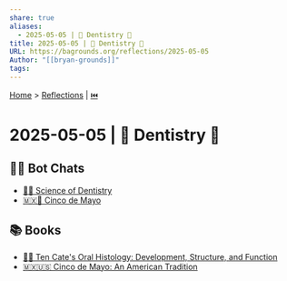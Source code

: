```yaml
---
share: true
aliases:
  - 2025-05-05 | 🦷 Dentistry 🔬
title: 2025-05-05 | 🦷 Dentistry 🔬
URL: https://bagrounds.org/reflections/2025-05-05
Author: "[[bryan-grounds]]"
tags: 
---
```

[Home](../index.md) > [Reflections](./index.md) | [⏮️](./2025-05-04.md)  
# 2025-05-05 | 🦷 Dentistry 🔬  
## 🤖💬 Bot Chats  
- [🦷🔬 Science of Dentistry](../bot-chats/science-of-dentistry.md)  
- [🇲🇽💃 Cinco de Mayo](../bot-chats/cinco-de-mayo.md)  
  
## 📚 Books  
- [🦷👶 Ten Cate's Oral Histology: Development, Structure, and Function](../books/ten-cates-oral-histology-development-structure-and-function.md)  
- [🇲🇽🇺🇸 Cinco de Mayo: An American Tradition](../books/cinco-de-mayo-an-american-tradition.md)